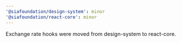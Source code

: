 ```yaml
---
'@siafoundation/design-system': minor
'@siafoundation/react-core': minor
---
```


Exchange rate hooks were moved from design-system to react-core.

